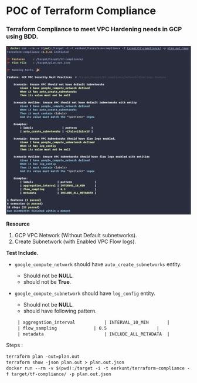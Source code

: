 # POC of Terraform Compliance
### Terraform Compliance to meet VPC Hardening needs in GCP using BDD.

![alt text](images/terraform-compliance.png "Terraform-Compliance Images")


**Resource**
1. GCP VPC Network (Without Default subnetworks).
2. Create Subnetwork (with Enabled VPC Flow logs).

**Test Include.**
- `google_compute_network` should have `auto_create_subnetworks` entity.
  - Should not be **NULL**.
  - should not be **True**.
- `google_compute_subnetwork` should have `log_config` entity.
  - Should not be **NULL**.
  - should have following pattern.

  ```
   | aggregation_interval			| INTERVAL_10_MIN	    |
   | flow_sampling			    | 0.5	                |
   | metadata			            | INCLUDE_ALL_METADATA	|
  ```

Steps :
```
terraform plan -out=plan.out
terraform show -json plan.out > plan.out.json
docker run --rm -v $(pwd):/target -i -t eerkunt/terraform-compliance -f target/tf-compliance/ -p plan.out.json
```